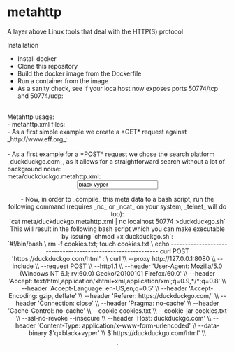 # metahttp
A layer above Linux tools that deal with the HTTP(S) protocol

Installation<br/>
- Install docker<br/>
- Clone this repository<br/>
- Build the docker image from the Dockerfile<br/>
- Run a container from the image<br/>
- As a sanity check, see if your localhost now exposes ports 50774/tcp and 50774/udp:<br/>
<br/>
Metahttp usage:<br/>
- metahttp.xml files:<br/>
- As a first simple example we create a *GET* request against _http://www.eff.org_:<br/>
<br/>
- As a first example for a *POST* request we chose the search platform _duckduckgo.com_, as it allows for a straightforward search without a lot of background noise:<br/>
meta/duckduckgo.metahttp.xml:<br/>
    <session newcookies="true" baseurl="https://duckduckgo.com" proxy="http://127.0.0.1:8080" stdout="-">  
        <req tool="curl" protocol="http/1.1" verbose="false" useproxy="true">  
            <header name="User-Agent" value="Mozilla/5.0 (Windows NT 6.1; rv:60.0) Gecko/20100101 Firefox/60.0"/>  
            <header name="Accept" value="text/html,application/xhtml+xml,application/xml;q=0.9,*/*;q=0.8"/>  
            <header name="Accept-Language" value="en-US,en;q=0.5"/>  
            <header name="Accept-Encoding" value="gzip, deflate"/>  
            <header name="Referer" value="https://duckduckgo.com/"/>  
            <header name="Connection" value="close"/>  
            <header name="Pragma" value="no-cache"/>  
            <header name="Cache-Control" value="no-cache"/>  
            <form method="POST" action="/html" enctype="application/x-www-form-urlencoded">  
                <input name="q" value="black vyper"/>  
            </form>  
        </req>  
    </session>  
- Now, in order to _compile_ this meta data to a bash script, run the following command (requires _nc_ or _ncat_ on your system, _telnet_ will do too):<br/>
`cat meta/duckduckgo.metahttp.xml | nc localhost 50774 >duckduckgo.sh`<br/>
This will result in the following bash script which you can make executable by issuing `chmod +x duckduckgo.sh`:<br/>
`#!/bin/bash \
rm -f cookies.txt; touch cookies.txt \
echo ------------------------------------------------------------ curl POST 'https://duckduckgo.com/html' : \
curl \\  
--proxy http://127.0.0.1:8080 \\  
--include \\  
--request POST \\  
--http1.1 \\  
--header 'User-Agent: Mozilla/5.0 (Windows NT 6.1; rv:60.0) Gecko/20100101 Firefox/60.0' \\  
--header 'Accept: text/html,application/xhtml+xml,application/xml;q=0.9,*/*;q=0.8' \\  
--header 'Accept-Language: en-US,en;q=0.5' \\  
--header 'Accept-Encoding: gzip, deflate' \\  
--header 'Referer: https://duckduckgo.com/' \\  
--header 'Connection: close' \\  
--header 'Pragma: no-cache' \\  
--header 'Cache-Control: no-cache' \\  
--cookie cookies.txt \\  
--cookie-jar cookies.txt \\  
--ssl-no-revoke --insecure \\  
--header 'Host: duckduckgo.com' \\  
--header 'Content-Type: application/x-www-form-urlencoded' \\  
--data-binary $'q=black+vyper' \\  
$'https://duckduckgo.com/html' \\  
  
`

